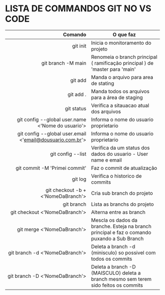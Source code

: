 # LISTA DE COMMANDOS GIT NO VS CODE

|Comando| O que faz |
|-:|-|
|git init| Inicia o monitoramento do projeto |
| git branch -M main | Renomeia o branch principal ( ramificação principal ) de 'master para 'main' |
| git add | Manda o arquivo para area de stating |
| git add . | Manda todos os arquivos para a área de staging |
| git status | Verifica a sitauacao atual dos arquivos  |
| git config --global user.name <'Nome do usuario'> | Informa o nome do usuario proprietario |
| git config --global user.email <'email@dousuario.com.br'> | Informa o nome do usuario proprietario |
| git config --list | Verifica da um status dos dados do usuario - User name e email |
| git commit -M 'Primei commit' | Faz o commit de atualização |
| git log | Verifica o historico de commits |
| git checkout -b + <'NomeDaBranch'> | Cria sub branch do projeto |
| git branch | Lista as branchs do projeto |
| git checkout <'NomeDaBranch'>  | Alterna entre as branch |
| git merge <'NomeDaBranch'> | Mescla os dados da branche. Esteja na branch principal e faz o comando puxando a Sub Branch |
| git branch -d <'NomeDaBranch'> | Deleta a branch -d (minisculo) so possivel com todos os commits |
| git branch -D <'NomeDaBranch'> | Deleta a branch -D (MAISCULO) deleta a branch mesmo sem terem sido feitos os commits |